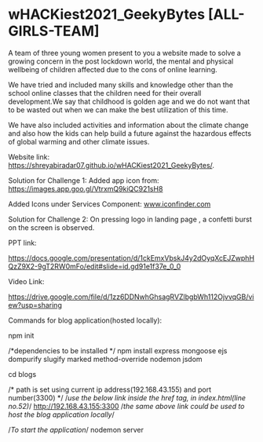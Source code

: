 # wHACKiest2021_GeekyBytes [ALL-GIRLS-TEAM]
A team of three young women present to you a website made to solve a growing concern in the post lockdown world, the mental and physical wellbeing of children affected due to the cons of online learning.

We have tried and included many skills and knowledge other than the school online classes that the children need for their overall development.We say that childhood is golden age and we do not want that to be wasted out when we can make the best utilization of this time.

We have also included activities and information about the climate change and also how the kids can help build a future against the hazardous effects of global warming and other climate issues.

Website link: 
 https://shreyabiradar07.github.io/wHACKiest2021_GeekyBytes/.
 
 Solution for Challenge 1:
 Added app icon from: https://images.app.goo.gl/VtrxmQ9kiQC921sH8
 
 Added Icons under Services Component:
 www.iconfinder.com

Solution for Challenge 2:
On pressing logo in landing page , a confetti burst on the screen is observed.


PPT link:

https://docs.google.com/presentation/d/1ckEmxVbskJ4y2dOyqXcEJZwphHQzZ9X2-9gT2RW0mFo/edit#slide=id.gd91e1f37e_0_0

Video Link:

https://drive.google.com/file/d/1zz6DDNwhGhsagRVZlbgbWh112OjvvqGB/view?usp=sharing

Commands for blog application(hosted locally):

npm init

/*dependencies to be installed */
npm install express mongoose ejs dompurify slugify marked method-override nodemon jsdom

cd blogs

/* path is set using current ip address(192.168.43.155) and port number(3300) */
/*use the below link inside the href tag, in index.html(line no.52)*/ 
http://192.168.43.155:3300
/*the same above link could be used to host the blog application locally*/

/*To start the application*/
nodemon server
